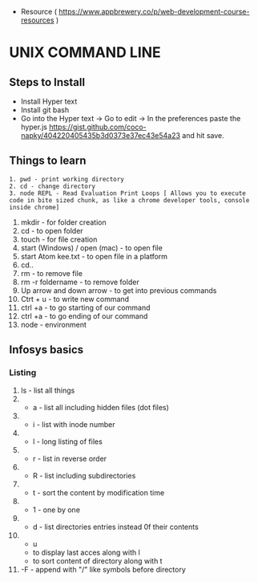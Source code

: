 - Resource ( https://www.appbrewery.co/p/web-development-course-resources )
# UNIX COMMAND LINE
## Steps to Install
- Install Hyper text
- Install git bash
- Go into the Hyper text -> Go to edit -> In the preferences paste the hyper.js https://gist.github.com/coco-napky/404220405435b3d0373e37ec43e54a23 and hit save.
## Things to learn
    1. pwd - print working directory
    2. cd - change directory
    3. node REPL - Read Evaluation Print Loops [ Allows you to execute code in bite sized chunk, as like a chrome developer tools, console inside chrome]
1. mkdir - for folder creation
2. cd - to open folder
3. touch - for file creation
4. start (Windows) / open (mac) - to open file
5. start Atom kee.txt - to open file in a platform
6. cd.. 
7. rm - to remove file 
8. rm -r foldername - to remove folder
9. Up arrow and down arrow -  to get into previous commands
10. Ctrt + u - to write new command 
11. ctrl +a - to go starting of our command   
12. ctrl +a - to go ending of our command 
13. node - environment
## Infosys basics
### Listing
1. ls - list all things
2. - a - list all including hidden files (dot files)
3. - i - list with inode number
4. - l - long listing of files
5. - r - list in reverse order
6. - R - list including subdirectories
7. - t - sort the content by modification time
8. - 1 - one by one
9. - d - list directories entries instead 0f their contents
10. - u 
    - to display last acces along with l
    - to sort content of directory along with t
11. -F - append with "/" like symbols before directory 
